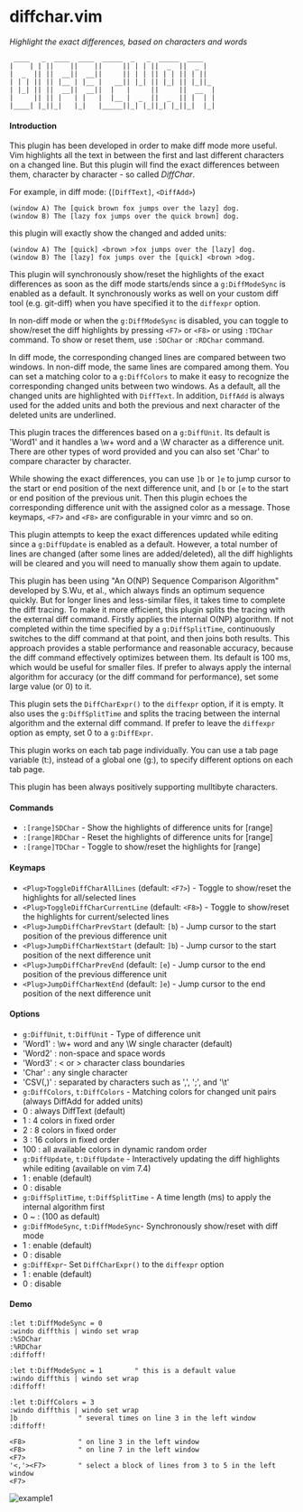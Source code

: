 # diffchar.vim
*Highlight the exact differences, based on characters and words*
```
 ____   _  ____  ____  _____  _   _  _____  ____   
|    | | ||    ||    ||     || | | ||  _  ||  _ |  
|  _  || ||  __||  __||     || | | || | | || | ||  
| | | || || |__ | |__ |   __|| |_| || |_| || |_||_ 
| |_| || ||  __||  __||  |   |     ||     ||  __  |
|     || || |   | |   |  |__ |  _  ||  _  || |  | |
|____| |_||_|   |_|   |_____||_| |_||_| |_||_|  |_|
```

#### Introduction

This plugin has been developed in order to make diff mode more useful. Vim
highlights all the text in between the first and last different characters on
a changed line. But this plugin will find the exact differences between them,
character by character - so called *DiffChar*.

For example, in diff mode: (`[DiffText]`, `<DiffAdd>`)
```
(window A) The [quick brown fox jumps over the lazy] dog.
(window B) The [lazy fox jumps over the quick brown] dog.
```
this plugin will exactly show the changed and added units:
```
(window A) The [quick] <brown >fox jumps over the [lazy] dog.
(window B) The [lazy] fox jumps over the [quick] <brown >dog.
```

This plugin will synchronously show/reset the highlights of the exact
differences as soon as the diff mode starts/ends since a `g:DiffModeSync` is
enabled as a default. It synchronously works as well on your custom diff tool
(e.g. git-diff) when you have specified it to the `diffexpr` option.

In non-diff mode or when the `g:DiffModeSync` is disabled, you can toggle to
show/reset the diff highlights by pressing `<F7>` or `<F8>` or using `:TDChar`
command. To show or reset them, use `:SDChar` or `:RDChar` command.

In diff mode, the corresponding changed lines are compared between two
windows. In non-diff mode, the same lines are compared among them. You can
set a matching color to a `g:DiffColors` to make it easy to recognize the
corresponding changed units between two windows. As a default, all the 
changed units are highlighted with `DiffText`. In addition, `DiffAdd` is always
used for the added units and both the previous and next character of the
deleted units are underlined.

This plugin traces the differences based on a `g:DiffUnit`. Its default is
'Word1' and it handles a \w\+ word and a \W character as a difference unit.
There are other types of word provided and you can also set 'Char' to compare
character by character.

While showing the exact differences, you can use `]b` or `]e` to jump cursor to
the start or end position of the next difference unit, and `[b` or `[e` to the
start or end position of the previous unit. Then this plugin echoes the
corresponding difference unit with the assigned color as a message. Those
keymaps, `<F7>` and `<F8>` are configurable in your vimrc and so on.

This plugin attempts to keep the exact differences updated while editing since
a `g:DiffUpdate` is enabled as a default. However, a total number of lines are
changed (after some lines are added/deleted), all the diff highlights will
be cleared and you will need to manually show them again to update.

This plugin has been using "An O(NP) Sequence Comparison Algorithm" developed
by S.Wu, et al., which always finds an optimum sequence quickly. But for
longer lines and less-similar files, it takes time to complete the diff
tracing. To make it more efficient, this plugin splits the tracing with the
external diff command. Firstly applies the internal O(NP) algorithm. If not
completed within the time specified by a `g:DiffSplitTime`, continuously
switches to the diff command at that point, and then joins both results. This
approach provides a stable performance and reasonable accuracy, because the
diff command effectively optimizes between them. Its default is 100 ms, which
would be useful for smaller files. If prefer to always apply the internal
algorithm for accuracy (or the diff command for performance), set some large
value (or 0) to it.

This plugin sets the `DiffCharExpr()` to the `diffexpr` option, if it is empty.
It also uses the `g:DiffSplitTime` and splits the tracing between the
internal algorithm and the external diff command. If prefer to leave the
`diffexpr` option as empty, set 0 to a `g:DiffExpr`.

This plugin works on each tab page individually. You can use a tab page
variable (t:), instead of a global one (g:), to specify different options on
each tab page.

This plugin has been always positively supporting mulltibyte characters.

#### Commands

* `:[range]SDChar` - Show the highlights of difference units for [range]
* `:[range]RDChar` - Reset the highlights of difference units for [range]
* `:[range]TDChar` - Toggle to show/reset the highlights for [range]

#### Keymaps

* `<Plug>ToggleDiffCharAllLines` (default: `<F7>`) - Toggle to show/reset the highlights for all/selected lines
* `<Plug>ToggleDiffCharCurrentLine` (default: `<F8>`) - Toggle to show/reset the highlights for current/selected lines
* `<Plug>JumpDiffCharPrevStart` (default: `[b`) - Jump cursor to the start position of the previous difference unit
* `<Plug>JumpDiffCharNextStart` (default: `]b`) - Jump cursor to the start position of the next difference unit
* `<Plug>JumpDiffCharPrevEnd` (default: `[e`) - Jump cursor to the end position of the previous difference unit
* `<Plug>JumpDiffCharNextEnd` (default: `]e`) - Jump cursor to the end position of the next difference unit

#### Options

* `g:DiffUnit`, `t:DiffUnit` - Type of difference unit
 * 'Word1'  : \w\+ word and any \W single character (default)
 * 'Word2'  : non-space and space words
 * 'Word3'  : \< or \> character class boundaries
 * 'Char'   : any single character
 * 'CSV(,)' : separated by characters such as ',', ';', and '\t'
* `g:DiffColors`, `t:DiffColors` - Matching colors for changed unit pairs (always DiffAdd for added units)
 * 0   : always DiffText (default)
 * 1   : 4 colors in fixed order
 * 2   : 8 colors in fixed order
 * 3   : 16 colors in fixed order
 * 100 : all available colors in dynamic random order
* `g:DiffUpdate`, `t:DiffUpdate` - Interactively updating the diff highlights while editing (available on vim 7.4)
 * 1 : enable (default)
 * 0 : disable
* `g:DiffSplitTime`, `t:DiffSplitTime` - A time length (ms) to apply the internal algorithm first
 * 0 ~ : (100 as default)
* `g:DiffModeSync`, `t:DiffModeSync`- Synchronously show/reset with diff mode
 * 1 : enable (default)
 * 0 : disable
* `g:DiffExpr`- Set `DiffCharExpr()` to the `diffexpr` option
 * 1 : enable (default)
 * 0 : disable

#### Demo

```viml
:let t:DiffModeSync = 0
:windo diffthis | windo set wrap
:%SDChar
:%RDChar
:diffoff!

:let t:DiffModeSync = 1        " this is a default value
:windo diffthis | windo set wrap
:diffoff!

:let t:DiffColors = 3
:windo diffthis | windo set wrap
]b               " several times on line 3 in the left window
:diffoff!

<F8>             " on line 3 in the left window
<F8>             " on line 7 in the left window
<F7>
'<,'><F7>        " select a block of lines from 3 to 5 in the left window
<F7>
```
![example1](https://cloud.githubusercontent.com/assets/3096934/12641293/21c8eee6-c5f2-11e5-9eb0-71c3868ec6d3.gif)
